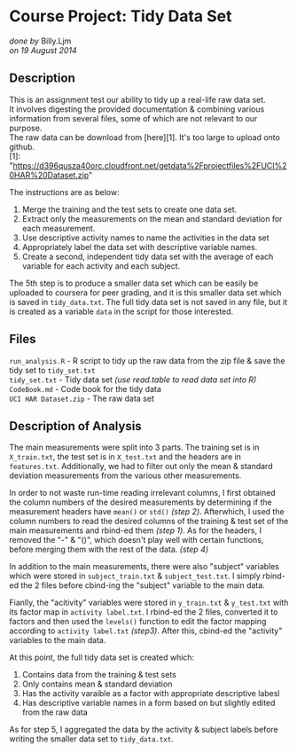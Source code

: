 # Course Project: Tidy Data Set  
*done by* Billy.Ljm  
*on 19 August 2014*


## Description
This is an assignment test our ability to tidy up a real-life raw data set.  
It involves digesting the provided documentation & combining various information from several files, some of 
which are not relevant to our purpose.  
The raw data can be download from [here][1]. It's too large to upload onto github.  
[1]: "https://d396qusza40orc.cloudfront.net/getdata%2Fprojectfiles%2FUCI%20HAR%20Dataset.zip"

The instructions are as below:  

1. Merge the training and the test sets to create one data set.
2. Extract only the measurements on the mean and standard deviation for each measurement. 
3. Use descriptive activity names to name the activities in the data set
4. Appropriately label the data set with descriptive variable names. 
5. Create a second, independent tidy data set with the average of each variable for each activity and each subject. 

The 5th step is to produce a smaller data set which can be easily be uploaded to coursera for peer grading, 
and it is this smaller data set which is saved in `tidy_data.txt`. The full tidy data set is not saved in 
any file, but it is created as a variable `data` in the script for those interested. 

## Files
`run_analysis.R` - R script to tidy up the raw data from the zip file & save the tidy set to `tidy_set.txt`  
`tidy_set.txt` - Tidy data set _(use read.table to read data set into R)_  
`CodeBook.md` - Code book for the tidy data  
`UCI HAR Dataset.zip` - The raw data set  

## Description of Analysis
The main measurements were split into 3 parts. The training set is in `X_train.txt`, the test set is in 
`X_test.txt` and the headers are in `features.txt`. Additionally, we had to filter out only the mean & 
standard deviation measurements from the various other measurements. 

In order to not waste run-time reading irrelevant columns, I first obtained the column numbers of the desired 
measurements by determining if the measurement headers have `mean()` or `std()` *(step 2)*. Afterwhich, I 
used the column numbers to read the desired columns of the training & test set of the main measurements and 
rbind-ed them *(step 1)*. As for the headers, I removed the "-" & "()", which doesn't play well with certain 
functions, before merging them with the rest of the data. *(step 4)*

In addition to the main measurements, there were also "subject" variables which were stored in 
`subject_train.txt` & `subject_test.txt`. I simply rbind-ed the 2 files before cbind-ing the "subject" 
variable to the main data.  

Fianlly, the "acitivity" variables were stored in `y_train.txt` & `y_test.txt` with its factor map in 
`activity label.txt`. I rbind-ed the 2 files, converted it to factors and then used the `levels()` function 
to edit the factor mapping according to `activity label.txt` *(step3)*. After this, cbind-ed the "activity" 
variables to the main data.

At this point, the full tidy data set is created which:

1. Contains data from the training & test sets
2. Only contains mean & standard deviation
3. Has the activity varaible as a factor with appropriate descriptive labesl
4. Has descriptive variable names in a form based on but slightly edited from the raw data

As for step 5, I aggregated the data by the activity & subject labels before writing the smaller data set 
to `tidy_data.txt`.